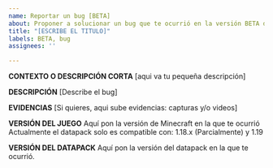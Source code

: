 ```yaml
---
name: Reportar un bug [BETA]
about: Proponer a solucionar un bug que te ocurrió en la versión BETA del datapack
title: "[ESCRIBE EL TITULO]"
labels: BETA, bug
assignees: ''

---
```


**CONTEXTO O DESCRIPCIÓN CORTA**
[aqui va tu pequeña descripción]

**DESCRIPCIÓN**
[Describe el bug]

**EVIDENCIAS**
[Si quieres, aqui sube evidencias: capturas y/o videos]

**VERSIÓN DEL JUEGO**
Aquí pon la versión de Minecraft en la que te ocurrió
Actualmente el datapack solo es compatible con:
1.18.x (Parcialmente) y 1.19

**VERSIÓN DEL DATAPACK**
Aquí pon la versión del datapack en la que te ocurrió.
